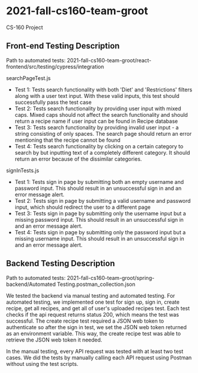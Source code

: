 # 2021-fall-cs160-team-groot
CS-160 Project

Front-end Testing Description 
-----------------------------
Path to automated tests: 2021-fall-cs160-team-groot/react-frontend/src/testing/cypress/integration

searchPageTest.js 
- Test 1: Tests search functionality with both 'Diet' and 'Restrictions' filters along with a user text input. With these valid inputs, this test should successfully pass the test case
- Test 2: Tests search functionality by providing user input with mixed caps. Mixed caps should not affect the search functionality and should return a recipe name if user input can be found in Recipe database
- Test 3: Tests search functionality by providing invalid user input - a string consisting of only spaces. The search page should return an error mentioning that the recipe cannot be found
- Test 4: Tests search functionality by clicking on a certain category to search by but inputting text of a completely different category. It should return an error because of the dissimilar categories. 

signInTests.js
- Test 1: Tests sign in page by submitting both an empty username and password input. This should result in an unsuccessful sign in and an error message alert. 
- Test 2: Tests sign in page by submitting a valid username and password input, which should redirect the user to a different page 
- Test 3: Tests sign in page by submitting only the username input but a missing password input. This should result in an unsuccessful sign in and an error message alert.
- Test 4: Tests sign in page by submitting only the password input but a missing username input. This should result in an unsuccessful sign in and an error message alert.

## Backend Testing Description
Path to automated tests: 2021-fall-cs160-team-groot/spring-backend/Automated Testing.postman_collection.json

We tested the backend via manual testing and automated testing. For automated testing, we implemented one test for sign up, sign in, create recipe, get all recipes, and get all of user's uploaded recipes test. Each test checks if the api request returns status 200, which means the test was successful. The create recipe test required a JSON web token to authenticate so after the sign in test, we set the JSON web token returned as an environment variable. This way, the create recipe test was able to retrieve the JSON web token it needed.

In the manual testing, every API request was tested with at least two test cases. We did the tests by manually calling each API request using Postman without using the test scripts.
